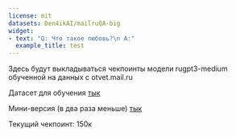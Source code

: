 ```yaml
---
license: mit
datasets: Den4ikAI/mailruQA-big
widget:
- text: "Q: Что такое любовь?\n A:"
  example_title: test
---
```

Здесь будут выкладываться чекпоинты модели rugpt3-medium обученной на данных с otvet.mail.ru

Датасет для обучения [тык](https://huggingface.co/datasets/Den4ikAI/mailruQA-big)

Мини-версия (в два раза меньше) 
 [тык](https://huggingface.co/datasets/Den4ikAI/mailruQA-small)

Текущий чекпоинт: 150к